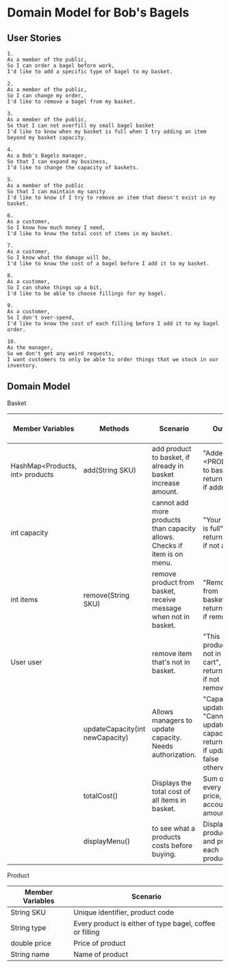# Domain Model for Bob's Bagels

## User Stories

```
1.
As a member of the public,
So I can order a bagel before work,
I'd like to add a specific type of bagel to my basket.
```

```
2.
As a member of the public,
So I can change my order,
I'd like to remove a bagel from my basket.
```

```
3.
As a member of the public,
So that I can not overfill my small bagel basket
I'd like to know when my basket is full when I try adding an item beyond my basket capacity.
```

```
4.
As a Bob's Bagels manager,
So that I can expand my business,
I’d like to change the capacity of baskets.
```

```
5.
As a member of the public
So that I can maintain my sanity
I'd like to know if I try to remove an item that doesn't exist in my basket.
```

```
6.
As a customer,
So I know how much money I need,
I'd like to know the total cost of items in my basket.
```

```
7.
As a customer,
So I know what the damage will be,
I'd like to know the cost of a bagel before I add it to my basket.
```

```
8.
As a customer,
So I can shake things up a bit,
I'd like to be able to choose fillings for my bagel.
```

```
9.
As a customer,
So I don't over-spend,
I'd like to know the cost of each filling before I add it to my bagel order.
```

```
10.
As the manager,
So we don't get any weird requests,
I want customers to only be able to order things that we stock in our inventory.
```

## Domain Model

Basket

| Member Variables                | Methods                         | Scenario                                                                  | Output                                                                                       | Satisfies User Story |
|---------------------------------|---------------------------------|---------------------------------------------------------------------------|----------------------------------------------------------------------------------------------|----------------------|
| HashMap<Products, int> products | add(String SKU)                 | add product to basket, if already in basket increase amount.              | "Added <PRODUCT\> to basket", returns true if added.                                         | S1 & S8 & S10        |
| int capacity                    |                                 | cannot add more products than capacity allows. Checks if item is on menu. | "Your basket is full", returns false if not added.                                           | S3                   |
| int items                       | remove(String SKU)              | remove product from basket, receive message when not in basket.           | "Removed <PRODUCT> from basket", returns true if removed.                                    | S2                   |
| User user                       |                                 | remove item that's not in basket.                                         | "This product is not in your cart", returns false if not removed.                            | S5                   |
|                                 | updateCapacity(int newCapacity) | Allows managers to update capacity. Needs authorization.                  | "Capacity updated." \|\| "Cannot update capacity." returns true if updated, false otherwise. | S4                   |
|                                 | totalCost()                     | Displays the total cost of all items in basket.                           | Sum of every item's price, takes account of amounts.                                         | S6                   |
|                                 | displayMenu()                   | to see what a products costs before buying.                               | Displays products and price of each product.                                                 | S7 & S9              |

Product

| Member Variables | Scenario                                                 |
|------------------|----------------------------------------------------------|
| String SKU       | Unique identifier, product code                          |
| String type      | Every product is either of type bagel, coffee or filling |
| double price     | Price of product                                         |
| String name      | Name of product                                          |




